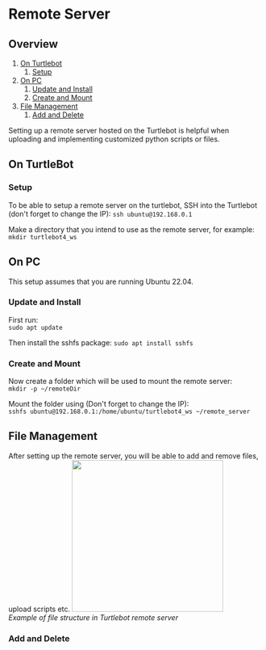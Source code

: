 # Remote Server

## Overview
1. [On Turtlebot](#on-turtlebot)
    1. [Setup](#setup)
2. [On PC](#on-pc)
    1. [Update and Install](#update-and-install)
    2. [Create and Mount](#create-and-mount)
3. [File Management](#file-management)
    1. [Add and Delete](#add-and-delete)


Setting up a remote server hosted on the Turtlebot is helpful when uploading and implementing customized python scripts or files. 

## On TurtleBot
### Setup
To be able to setup a remote server on the turtlebot, SSH into the Turtlebot (don't forget to change the IP): 
```ssh ubuntu@192.168.0.1```

Make a directory that you intend to use as the remote server, for example:  
```mkdir turtlebot4_ws```

## On PC
This setup assumes that you are running Ubuntu 22.04.

### Update and Install
First run:  
```sudo apt update```  

Then install the sshfs package:
```sudo apt install sshfs```  

### Create and Mount

Now create a folder which will be used to mount the remote server:  
```mkdir -p ~/remoteDir``` 

Mount the folder using (Don't forget to change the IP):  
```sshfs ubuntu@192.168.0.1:/home/ubuntu/turtlebot4_ws ~/remote_server```

## File Management
After setting up the remote server, you will be able to add and remove files, upload scripts etc.
<img src="../../Assets/Images/Turtlebot4/Software/Remote_Server.png" width="300">  
*Example of file structure in Turtlebot remote server*

### Add and Delete











